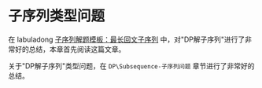 # 子序列类型问题

在 labuladong [子序列解题模板：最长回文子序列](https://mp.weixin.qq.com/s/zNai1pzXHeB2tQE6AdOXTA) 中，对"DP解子序列"进行了非常好的总结，本章首先阅读这篇文章。

关于"DP解子序列"类型问题，在 `DP\Subsequence-子序列问题` 章节进行了非常好的总结。



